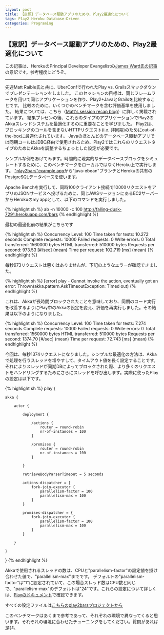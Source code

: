 ```yaml
---
layout: post
title: 【意訳】データベース駆動アプリのための、Play2最適化について 
tags: Play2 Heroku Database-Driven
categories: Programing
---
```

【意訳】データベース駆動アプリのための、Play2最適化について  
-----------------

この記事は、HerokuのPrincipal Developer Evangelistの[James Ward氏の記事](http://www.jamesward.com/2012/06/25/optimizing-play-2-for-database-driven-apps)の意訳です。参考程度にどうぞ。

<hr />

先週Matt Raible氏と共に、UberConfで行われたPlay vs. Grailsスマックダウンでプレゼンテーションをしました。
このセッションの目標は、同じフレームワークを用いて同じアプリケーションを作り、Play2+JavaとGrailsを比較することです。
比較のために、いくつかのベンチマークを含む評価基準を使用しました。
結果については、こちら（[Matt's session recap blog](http://raibledesigns.com/rd/entry/play_vs_grails_smackdown_at)）に詳しく掲載されています。
結果プレゼンの後、これらのタイプのアプリケーションでPlay2のAkkaスレッドシステムを最適化するのに重要なことを学びました。
Play2は、ブロッキングのコールを含まないHTTPリクエスト(i.e. 非同期)のためにout-of-the-boxに最適化されています。
Javaのほとんどのデータベース駆動アプリでは同期コールはJDBC経由で使用されるため、Play2ではこれらのリクエストタイプのためにAkkaを調整するちょっとした設定が必要です。

シンプルな例をあげてみます。時間的に現実的なデータベースブロックをシミュレートするために、このベンチマークをローカルではなくHeroku上で実行します。
["play2bars"example app](https://github.com/jamesward/play2bars)から"java-ebean"ブランチとHerokuの共有のPostgreSQLデータベースを使います。

Apache Benchを実行して、同時100クライアント接続で10000リクエストをアプリのJSONサービスへ投げるために、同じAWSリージョンにあるEC2サーバーからHerokuのmy appとして、以下のコマンドを実行しました。

{% highlight sh %}
ab -n 10000 -c 100 http://falling-dusk-7291.herokuapp.com/bars
{% endhighlight %}

最初の最適化前の結果がこちらです

{% highlight sh %}
Concurrency Level:      100
Time taken for tests:   10.272 seconds
Complete requests:      10000
Failed requests:        0
Write errors:           0
Total transferred:      1560000 bytes
HTML transferred:       510000 bytes
Requests per second:    973.53 [#/sec] (mean)
Time per request:       102.719 [ms] (mean)
{% endhighlight %}



毎秒973リクエストは悪くはありませんが、下記のようなエラーが確認できました。

{% highlight sh %}
[error] play - Cannot invoke the action, eventually got an error: Thrown(akka.pattern.AskTimeoutException: Timed out)
{% endhighlight %}


これは、Akkaが長時間ブロックされたことを意味しており、同期のコード実行を改善するようにPlay中のAkkaの設定を変え、評価を再実行しました。その結果は以下のようになりました。

{% highlight sh %}
Concurrency Level:      100
Time taken for tests:   7.274 seconds
Complete requests:      10000
Failed requests:        0
Write errors:           0
Total transferred:      1560000 bytes
HTML transferred:       510000 bytes
Requests per second:    1374.70 [#/sec] (mean)
Time per request:       72.743 [ms] (mean)
{% endhighlight %}


今回は、毎秒1374リクエストになりました。シンプルな最適化の方法は、Akkaで処理を行うスレッドを増やすして、タイムアウト値を長く設定することです。それによりスレッドが同期DBによってブロックされた際、より多くのリクエストをハンドリングするためにさらにスレッドを呼び出します。実際に使ったPlayの設定は以下です。

{% highlight sh %}
play {
 
    akka {
 
        actor {
 
            deployment {
 
                /actions {
                    router = round-robin
                    nr-of-instances = 100
                }
 
                /promises {
                    router = round-robin
                    nr-of-instances = 100
                }
 
            }
 
            retrieveBodyParserTimeout = 5 seconds
 
            actions-dispatcher = {
                fork-join-executor {
                    parallelism-factor = 100
                    parallelism-max = 100
                }
            }
 
            promises-dispatcher = {
                fork-join-executor {
                    parallelism-factor = 100
                    parallelism-max = 100
                }
            }
 
        }
 
    }
 
}
{% endhighlight %}


Akkaで使用されるスレッドの数は、CPUと"parallelism-factor"の設定値を掛け合わせた値で、"parallelism-max"までです。
デフォルトの"parallelism-factor"は"1"に設定されていて、この場合スレッド数はCPU数と同じで、"parallelism-max"のデフォルトは"24"です。これらの設定について詳しくは、[Playのドキュメント](http://www.playframework.org/documentation/2.0/AkkaCore)で確認できます。


すべての設定ファイルは[こちらのplay2barsプロジェクトから](https://github.com/jamesward/play2bars/tree/java-ebean/conf)


このベンチマークはあくまで参考であって、それぞれの環境で異なってくると思います。それぞれの環境に合わせたチューニングをしてください。質問があれば是非。



